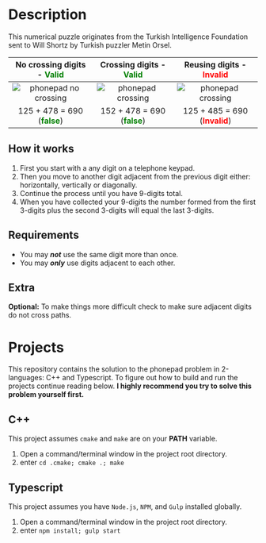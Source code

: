 # Description
This numerical puzzle originates from the Turkish Intelligence Foundation sent to Will Shortz by Turkish puzzler Metin Orsel. 

| No crossing digits - <span style="color:green">Valid</span> | Crossing digits - <span style="color:green">Valid</span> | Reusing digits - <span style="color:red">Invalid</span> |
|:-----------------------:|:--------------------:|:----------------------------:|
|![phonepad no crossing](https://imgur.com/IjFiynj.png)|![phonepad crossing](https://imgur.com/0Zgcnc1.png)|![phonepad crossing](https://imgur.com/uHqXhYS.png)|
|125 + 478 = 690 (**<span style="color:green">false</span>**) | 152 + 478 = 690 (**<span style="color:green">false</span>**) | 125 + 485 = 690 (**<span style="color:red">Invalid</span>**)|

## How it works
1. First you start with a any digit on a telephone keypad. 
2. Then you move to another digit adjacent from the previous digit either: horizontally, vertically or diagonally. 
3. Continue the process until you have 9-digits total.
4. When you have collected your 9-digits the number formed from the first 3-digits plus the second 3-digits will equal the last 3-digits.

## Requirements
+ You may **_not_** use the same digit more than once.
+ You may **_only_** use digits adjacent to each other.

## Extra
**Optional:** To make things more difficult check to make sure adjacent digits do not cross paths.

# Projects
This repository contains the solution to the phonepad problem in 2-languages: C++ and Typescript. To figure out how to build and run the projects continue reading below. **I highly recommend you try to solve this problem yourself first.**
## C++
This project assumes `cmake` and `make` are on your **PATH** variable.
1. Open a command/terminal window in the project root directory.
2. enter `cd .cmake; cmake .; make`
## Typescript
This project assumes you have `Node.js`, `NPM`, and `Gulp` installed globally.
1. Open a command/terminal window in the project root directory.
2. enter `npm install; gulp start`